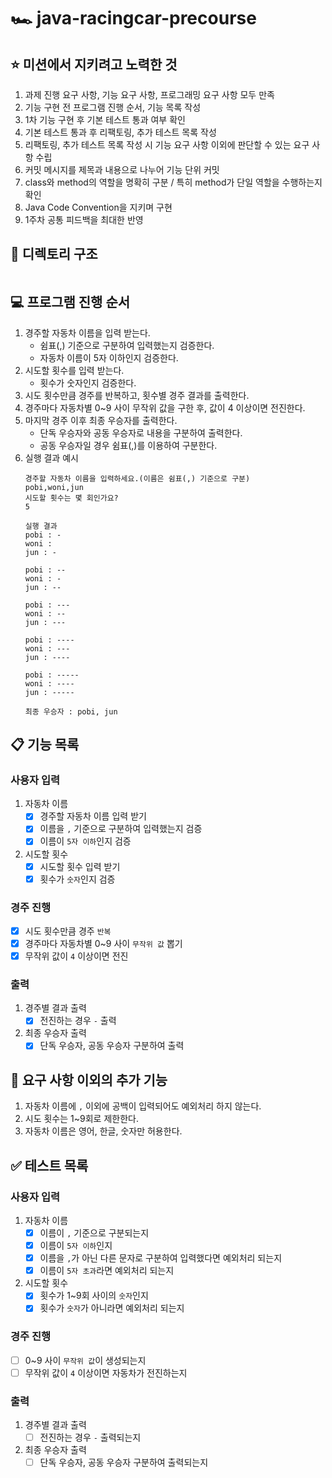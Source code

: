 # 🏎️ java-racingcar-precourse

## ⭐ 미션에서 지키려고 노력한 것
1. 과제 진행 요구 사항, 기능 요구 사항, 프로그래밍 요구 사항 모두 만족
2. 기능 구현 전 프로그램 진행 순서, 기능 목록 작성
3. 1차 기능 구현 후 기본 테스트 통과 여부 확인
4. 기본 테스트 통과 후 리팩토링, 추가 테스트 목록 작성
5. 리팩토링, 추가 테스트 목록 작성 시 기능 요구 사항 이외에 판단할 수 있는 요구 사항 수립
6. 커밋 메시지를 제목과 내용으로 나누어 기능 단위 커밋
7. class와 method의 역할을 명확히 구분 / 특히 method가 단일 역할을 수행하는지 확인
8. Java Code Convention을 지키며 구현
9. 1주차 공통 피드백을 최대한 반영

## 📁 디렉토리 구조
```
```

## 💻 프로그램 진행 순서
1. 경주할 자동차 이름을 입력 받는다.
    * 쉼표(,) 기준으로 구분하여 입력했는지 검증한다. 
    * 자동차 이름이 5자 이하인지 검증한다.
2. 시도할 횟수를 입력 받는다.
    * 횟수가 숫자인지 검증한다.
3. 시도 횟수만큼 경주를 반복하고, 횟수별 경주 결과를 출력한다.
4. 경주마다 자동차별 0~9 사이 무작위 값을 구한 후, 값이 4 이상이면 전진한다.
5. 마지막 경주 이후 최종 우승자를 출력한다.
    * 단독 우승자와 공동 우승자로 내용을 구분하여 출력한다. 
    * 공동 우승자일 경우 쉼표(,)를 이용하여 구분한다.
6. 실행 결과 예시
    ```
    경주할 자동차 이름을 입력하세요.(이름은 쉼표(,) 기준으로 구분)
    pobi,woni,jun
    시도할 횟수는 몇 회인가요?
    5
    
    실행 결과
    pobi : -
    woni :
    jun : -
    
    pobi : --
    woni : -
    jun : --
    
    pobi : ---
    woni : --
    jun : ---
    
    pobi : ----
    woni : ---
    jun : ----
    
    pobi : -----
    woni : ----
    jun : -----
    
    최종 우승자 : pobi, jun
    ```

## 📋 기능 목록
### 사용자 입력
1. 자동차 이름
    - [x] 경주할 자동차 이름 입력 받기
    - [x] 이름을 ``,`` 기준으로 구분하여 입력했는지 검증
    - [x] 이름이 ``5자 이하``인지 검증

2. 시도할 횟수
    - [x] 시도할 횟수 입력 받기
    - [x] 횟수가 ``숫자``인지 검증

### 경주 진행
- [x] 시도 횟수만큼 경주 ``반복``
- [x] 경주마다 자동차별 0~9 사이 ``무작위 값`` 뽑기
- [x] 무작위 값이 ``4`` 이상이면 전진

### 출력
1. 경주별 결과 출력
    - [x] 전진하는 경우 ``-`` 출력

2. 최종 우승자 출력
    - [x] 단독 우승자, 공동 우승자 구분하여 출력

## 🤔 요구 사항 이외의 추가 기능
1. 자동차 이름에 ``,`` 이외에 공백이 입력되어도 예외처리 하지 않는다.
2. 시도 횟수는 1~9회로 제한한다.
3. 자동차 이름은 영어, 한글, 숫자만 허용한다.

## ✅ 테스트 목록
### 사용자 입력
1. 자동차 이름
   - [x] 이름이 ``,`` 기준으로 구분되는지
   - [x] 이름이 ``5자 이하``인지
   - [x] 이름을 ``,``가 아닌 다른 문자로 구분하여 입력했다면 예외처리 되는지
   - [x] 이름이 ``5자 초과``라면 예외처리 되는지

2. 시도할 횟수
   - [x] 횟수가 1~9회 사이의 ``숫자``인지
   - [x] 횟수가 ``숫자``가 아니라면 예외처리 되는지

### 경주 진행
- [ ] 0~9 사이 ``무작위 값``이 생성되는지
- [ ] 무작위 값이 ``4`` 이상이면 자동차가 전진하는지

### 출력
1. 경주별 결과 출력
   - [ ] 전진하는 경우 ``-`` 출력되는지

2. 최종 우승자 출력
   - [ ] 단독 우승자, 공동 우승자 구분하여 출력되는지